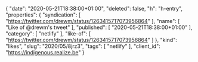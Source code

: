 {
  "date": "2020-05-21T18:38:00+01:00",
  "deleted": false,
  "h": "h-entry",
  "properties": {
    "syndication": [
      "https://twitter.com/drewm/status/1263415717073956864"
    ],
    "name": [
      "Like of @drewm's tweet"
    ],
    "published": [
      "2020-05-21T18:38:00+01:00"
    ],
    "category": [
      "netlify"
    ],
    "like-of": [
      "https://twitter.com/drewm/status/1263415717073956864"
    ]
  },
  "kind": "likes",
  "slug": "2020/05/8jrz3",
  "tags": [
    "netlify"
  ],
  "client_id": "https://indigenous.realize.be"
}
